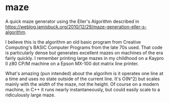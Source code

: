 # maze
A quick maze generator using the Eller's Algorithm described in
https://weblog.jamisbuck.org/2010/12/29/maze-generation-eller-s-algorithm.

I believe this is the algorithm an old basic program from Creative Computing's BASIC Computer Programs from the late 70s used.
That code is particularly dense but generates excellent mazes on machines of the era fairly quickly. I remember printing large mazes
in my childhood on a Kaypro II z80 CP/M machine on a Epson MX-100 dot matrix line printer.

What's amazing (pun intended) about the algorihm is it operates one line at a time and uses no state outside of the current line. It's O(N^2)
but scales mainly with the *width* of the maze, not the height. Of course on a modern machine, in C++ it runs nearly instantaneously, but
could easily scale to a ridiculously large maze.
